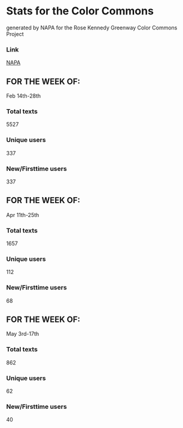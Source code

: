 # Stats for the Color Commons
generated by NAPA for the Rose Kennedy Greenway Color Commons Project
### Link
[NAPA](http://www.newamericanpublicart.com/color-commons-2017)
## FOR THE WEEK OF:
Feb 14th-28th
### Total texts
5527
### Unique users
337
### New/Firsttime users
337




## FOR THE WEEK OF:
Apr 11th-25th
### Total texts
1657
### Unique users
112
### New/Firsttime users
68




## FOR THE WEEK OF:
May 3rd-17th
### Total texts
862
### Unique users
62
### New/Firsttime users
40




